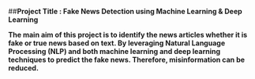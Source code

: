 ##**Project Title : Fake News Detection using Machine Learning & Deep Learning**

**The main aim of this project is to identify the news articles whether it is fake or true news based on text. By leveraging Natural Language Processing (NLP) and both machine learning and deep learning techniques to predict the fake news. Therefore, misinformation can be reduced.**
